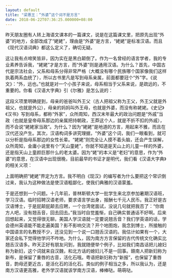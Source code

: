 ```yaml
---
layout: default
title: "梁惠王：“外婆”这个词不是方言"
date: 2018-06-22T07:36:25.000000+08:00
---
```


昨天朋友圈有人转上海语文课本的一篇课文，说是在这篇课文里，把原先出现“外婆”的地方，全部改成了“姥姥”，理由是“外婆”是方言，“姥姥”是标准汉语。而且《现代汉语词典》都这么定义了，确切无疑。

这让我有点啼笑皆非，因为实在是黑白颠倒了。作为一名曾经的语言学者，我的专业素养告诉我，“姥姥”才是方言，而“外婆”则是通用汉语。为什么？首先，中国古代是宗法社会，父系和母系分得非常严格（大概没有哪个民族哪个国家像我们这样执着两系血统了），所以古书里凡是写到母系亲属，前面都要冠个“外”字。《说文》：“外，远也。”也就是对一个小孩子来说，母系相当于父系来说，是疏远的，不重要的。你看《汉语大字典》引《尔雅》是怎么说的：

这段义项里明确提到，母亲的爸爸叫外王父（古人把祖父称为王父，外王父就是外祖父，也就是外公），母亲的妈妈叫外王母，也就是外婆，而没有称姥姥。《史记》《汉书》写到母系，都称“外家”，众所周知，西汉末年最大的政治问题是“外戚”当政（也就是皇帝母系那边的亲属把持朝政，王莽这个人，就是不折不扣的外戚），而不会说“姥姥家当政”。为什么？因为“姥姥”是地道的方言，用起来不雅，而且在汉代还没产生。其次，汉语构词多讲究理据，“外婆”这个词，我们一眼看到，就可以分析是指母系那边的女性长辈。“姥姥”则完全让人摸不着头脑，还会产生误解，众所周知，金庸小说里有个“天山童姥”，你就不知道是天山上的儿童一样的外婆，还是指天山上童颜巨那什么的老太婆。因为“姥”的本义是“老妇”的意思，作为“外婆”的意思，在汉语中出现很晚，目前最早的书证才是明代，我们看《汉语大字典》的相关义项：

上面明确把“姥姥”界定为方言。我不明白《现汉》的编写者为什么要把这个常识倒过来，我认为这种做法是使汉语粗鄙化，使我们典雅的汉语蒙羞。

于是还想到一个问题。十几年前，普林斯顿大学一批学生来北京参加暑期汉语班，学习汉语。临时招聘汉语老师，要求语言学出身，报酬七千元人民币。我正好是古汉语博士，于是屁颠屁颠去应聘，一个台湾佬面试，没说几句就把我否了：“你南方人吧，没有翘舌音，回去回去。”我当时自觉羞惭，自己确实普通话不好啊。后来回想起来，又觉得很无聊。美国人学汉语就一定要说翘舌音？我们学英语的话，学会德州英语能不能走遍美国？影不影响交流？开个地图炮，我念到博士，所接触的中国语言的名教授不少，还没见到一个说一口翘舌汉语的。我估计如果有一个，大家还会私下觉得他学问不咋地。为什么，因为南方方言保留的古代传统文化确实比翘舌汉语多。昨天正好有朋友问到，我就随便举个例子，比如我们南昌话把儿媳妇称为新妇，这个词就来自汉魏，和北方话的媳妇儿不是一回事。赣南人把新妇称为新布，是保留了重唇的古音，活化石哦。粤语把新妇称为“新报”，也保留了重唇音，韵母还更近古，是活化石的活化石。类似的例子相当之多，所以我认为，还是南方汉语更高雅，老外学汉语就该学南方汉语，棒棒哒。萌萌哒。

